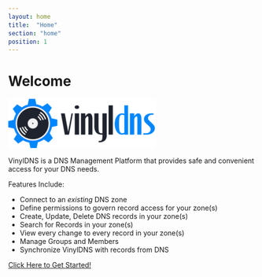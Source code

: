 ```yaml
---
layout: home
title:  "Home"
section: "home"
position: 1
---
```


# Welcome

![VinylDNS logo](/img/vinyldns-fulllogoDARK-300.png)

VinylDNS is a DNS Management Platform that provides safe and convenient access
for your DNS needs.

Features Include:

- Connect to an _existing_ DNS zone
- Define permissions to govern record access for your zone(s)
- Create, Update, Delete DNS records in your zone(s)
- Search for Records in your zone(s)
- View every change to every record in your zone(s)
- Manage Groups and Members
- Synchronize VinylDNS with records from DNS

[Click Here to Get Started!](guides)
